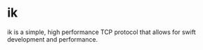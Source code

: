 # ik

ik is a simple, high performance TCP protocol that allows for swift development and performance.